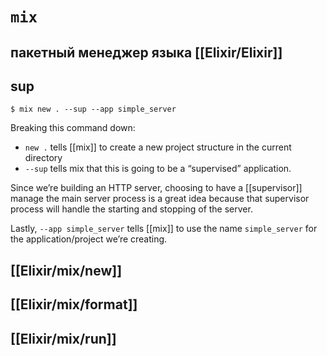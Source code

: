 # `mix`
## пакетный менеджер языка [[Elixir/Elixir]]

## sup
```
$ mix new . --sup --app simple_server
```

Breaking this command down: 
- `new .` tells [[mix]] to create a new project structure in the current directory 
- `--sup` tells mix that this is going to be a “supervised” application.

Since we’re building an HTTP server, choosing to have a [[supervisor]] manage the main server process is a great idea because that supervisor process will handle the starting and stopping of the server.

Lastly, `--app simple_server` tells [[mix]] to use the name `simple_server` for the application/project we’re creating.

## [[Elixir/mix/new]]
## [[Elixir/mix/format]]
## [[Elixir/mix/run]]
